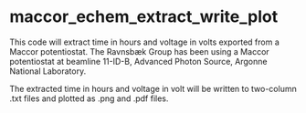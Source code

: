 # maccor_echem_extract_write_plot

This code will extract time in hours and voltage in volts exported from a Maccor
potentiostat. The Ravnsbæk Group has been using a Maccor potentiostat at
beamline 11-ID-B, Advanced Photon Source, Argonne National Laboratory.

The extracted time in hours and voltage in volt will be written to two-column
.txt files and plotted as .png and .pdf files.
